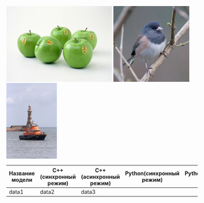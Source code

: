 ﻿﻿<img src="ILSVRC2012_val_00000023.JPEG" height="200"> <img src="ILSVRC2012_val_00000247.JPEG" height="200"> <img src="ILSVRC2012_val_00018592.JPEG" height="200" wid="200"> 

   Название модели   |   C++(синхронный режим)   |  C++(асинхронный режим)   |   Python(синхронный режим)   |  Python(асинхронный режим)       
-------------------|-------------------------|-------------------------|----------------------------|--------------------------
  data1  |  data2  |  data3  |   |











